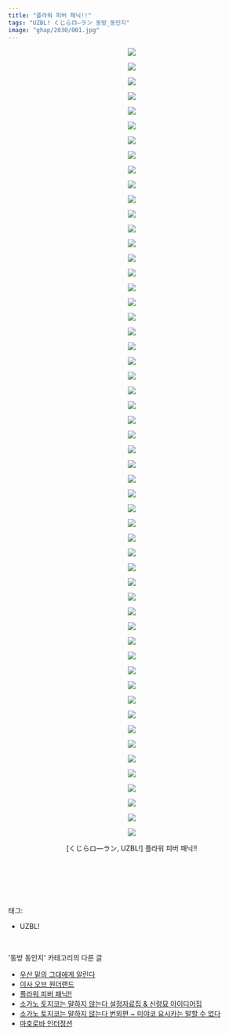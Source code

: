 ```yaml
---
title: "플라워 피버 패닉!!"
tags: "UZBL! くじらロ―ラン 동방_동인지"
image: "ghap/2030/001.jpg"
---
```

<div class="article">
<p style="text-align: center; clear: none; float: none;"><img src="{{ site.nasurl }}/ghap/2030/001.jpg"/></p>
<p style="text-align: center; clear: none; float: none;"><img src="{{ site.nasurl }}/ghap/2030/002.jpg"/></p>
<p style="text-align: center; clear: none; float: none;"><img src="{{ site.nasurl }}/ghap/2030/003.jpg"/></p>
<p style="text-align: center; clear: none; float: none;"><img src="{{ site.nasurl }}/ghap/2030/004.jpg"/></p>
<p style="text-align: center; clear: none; float: none;"><img src="{{ site.nasurl }}/ghap/2030/005.jpg"/></p>
<p style="text-align: center; clear: none; float: none;"><img src="{{ site.nasurl }}/ghap/2030/006.jpg"/></p>
<p style="text-align: center; clear: none; float: none;"><img src="{{ site.nasurl }}/ghap/2030/007.jpg"/></p>
<p style="text-align: center; clear: none; float: none;"><img src="{{ site.nasurl }}/ghap/2030/008.jpg"/></p>
<p style="text-align: center; clear: none; float: none;"><img src="{{ site.nasurl }}/ghap/2030/009.jpg"/></p>
<p style="text-align: center; clear: none; float: none;"><img src="{{ site.nasurl }}/ghap/2030/010.jpg"/></p>
<p style="text-align: center; clear: none; float: none;"><img src="{{ site.nasurl }}/ghap/2030/011.jpg"/></p>
<p style="text-align: center; clear: none; float: none;"><img src="{{ site.nasurl }}/ghap/2030/012.jpg"/></p>
<p style="text-align: center; clear: none; float: none;"><img src="{{ site.nasurl }}/ghap/2030/013.jpg"/></p>
<p style="text-align: center; clear: none; float: none;"><img src="{{ site.nasurl }}/ghap/2030/014.jpg"/></p>
<p style="text-align: center; clear: none; float: none;"><img src="{{ site.nasurl }}/ghap/2030/015.jpg"/></p>
<p style="text-align: center; clear: none; float: none;"><img src="{{ site.nasurl }}/ghap/2030/016.jpg"/></p>
<p style="text-align: center; clear: none; float: none;"><img src="{{ site.nasurl }}/ghap/2030/017.jpg"/></p>
<p style="text-align: center; clear: none; float: none;"><img src="{{ site.nasurl }}/ghap/2030/018.jpg"/></p>
<p style="text-align: center; clear: none; float: none;"><img src="{{ site.nasurl }}/ghap/2030/019.jpg"/></p>
<p style="text-align: center; clear: none; float: none;"><img src="{{ site.nasurl }}/ghap/2030/020.jpg"/></p>
<p style="text-align: center; clear: none; float: none;"><img src="{{ site.nasurl }}/ghap/2030/021.jpg"/></p>
<p style="text-align: center; clear: none; float: none;"><img src="{{ site.nasurl }}/ghap/2030/022.jpg"/></p>
<p style="text-align: center; clear: none; float: none;"><img src="{{ site.nasurl }}/ghap/2030/023.jpg"/></p>
<p style="text-align: center; clear: none; float: none;"><img src="{{ site.nasurl }}/ghap/2030/024.jpg"/></p>
<p style="text-align: center; clear: none; float: none;"><img src="{{ site.nasurl }}/ghap/2030/025.jpg"/></p>
<p style="text-align: center; clear: none; float: none;"><img src="{{ site.nasurl }}/ghap/2030/026.jpg"/></p>
<p style="text-align: center; clear: none; float: none;"><img src="{{ site.nasurl }}/ghap/2030/027.jpg"/></p>
<p style="text-align: center; clear: none; float: none;"><img src="{{ site.nasurl }}/ghap/2030/028.jpg"/></p>
<p style="text-align: center; clear: none; float: none;"><img src="{{ site.nasurl }}/ghap/2030/029.jpg"/></p>
<p style="text-align: center; clear: none; float: none;"><img src="{{ site.nasurl }}/ghap/2030/030.jpg"/></p>
<p style="text-align: center; clear: none; float: none;"><img src="{{ site.nasurl }}/ghap/2030/031.jpg"/></p>
<p style="text-align: center; clear: none; float: none;"><img src="{{ site.nasurl }}/ghap/2030/032.jpg"/></p>
<p style="text-align: center; clear: none; float: none;"><img src="{{ site.nasurl }}/ghap/2030/033.jpg"/></p>
<p style="text-align: center; clear: none; float: none;"><img src="{{ site.nasurl }}/ghap/2030/034.jpg"/></p>
<p style="text-align: center; clear: none; float: none;"><img src="{{ site.nasurl }}/ghap/2030/035.jpg"/></p>
<p style="text-align: center; clear: none; float: none;"><img src="{{ site.nasurl }}/ghap/2030/036.jpg"/></p>
<p style="text-align: center; clear: none; float: none;"><img src="{{ site.nasurl }}/ghap/2030/037.jpg"/></p>
<p style="text-align: center; clear: none; float: none;"><img src="{{ site.nasurl }}/ghap/2030/038.jpg"/></p>
<p style="text-align: center; clear: none; float: none;"><img src="{{ site.nasurl }}/ghap/2030/039.jpg"/></p>
<p style="text-align: center; clear: none; float: none;"><img src="{{ site.nasurl }}/ghap/2030/040.jpg"/></p>
<p style="text-align: center; clear: none; float: none;"><img src="{{ site.nasurl }}/ghap/2030/041.jpg"/></p>
<p style="text-align: center; clear: none; float: none;"><img src="{{ site.nasurl }}/ghap/2030/042.jpg"/></p>
<p style="text-align: center; clear: none; float: none;"><img src="{{ site.nasurl }}/ghap/2030/043.jpg"/></p>
<p style="text-align: center; clear: none; float: none;"><img src="{{ site.nasurl }}/ghap/2030/044.jpg"/></p>
<p style="text-align: center; clear: none; float: none;"><img src="{{ site.nasurl }}/ghap/2030/045.jpg"/></p>
<p style="text-align: center; clear: none; float: none;"><img src="{{ site.nasurl }}/ghap/2030/046.jpg"/></p>
<p style="text-align: center; clear: none; float: none;"><img src="{{ site.nasurl }}/ghap/2030/047.jpg"/></p>
<p style="text-align: center; clear: none; float: none;"><img src="{{ site.nasurl }}/ghap/2030/048.jpg"/></p>
<p style="text-align: center; clear: none; float: none;"><img src="{{ site.nasurl }}/ghap/2030/049.jpg"/></p>
<p style="text-align: center; clear: none; float: none;"><img src="{{ site.nasurl }}/ghap/2030/050.jpg"/></p>
<p style="text-align: center; clear: none; float: none;"><img src="{{ site.nasurl }}/ghap/2030/051.jpg"/></p>
<p style="text-align: center; clear: none; float: none;"><img src="{{ site.nasurl }}/ghap/2030/052.jpg"/></p>
<p style="text-align: center; clear: none; float: none;"><img src="{{ site.nasurl }}/ghap/2030/053.jpg"/></p>
<p style="text-align: center; clear: none; float: none;"><img src="{{ site.nasurl }}/ghap/2030/054.jpg"/></p>
<p style="text-align: center; clear: none; float: none;">[くじらロ―ラン, UZBL!] 플라워 피버 패닉!!</p>
<p style="text-align: center; clear: none; float: none;"><br/></p>
<p><br/></p>
</div><br/>
<div class="tagTrail">
<p>태그: </p>
<ul>
<li>UZBL!</li>
</ul>
</div><br/>
<div class="another">
<p>'동방 동인지' 카테고리의 다른 글</p>
<ul>
<li><a href="/2016-09-07-ghap_2032">우산 밑의 그대에게 알린다</a></li>
<li><a href="/2016-09-07-ghap_2031">이사 오브 원더랜드</a></li>
<li><a href="/2016-09-07-ghap_2030">플라워 피버 패닉!!</a></li>
<li><a href="/2016-09-07-ghap_2028">소가노 토지코는 말하지 않는다 설정자료집 &amp; 신령묘 아이디어집</a></li>
<li><a href="/2016-09-07-ghap_2027">소가노 토지코는 말하지 않는다 번외편 ~ 미야코 요시카는 말할 수 없다</a></li>
<li><a href="/2016-09-06-ghap_2025">마호로바 인터정션</a></li>
</ul>
</div><br/>
<div class="cb_module cb_fluid">
<div class="cb_wrt cb_profile">
</div><!-- commentList close -->
</div><br/>
